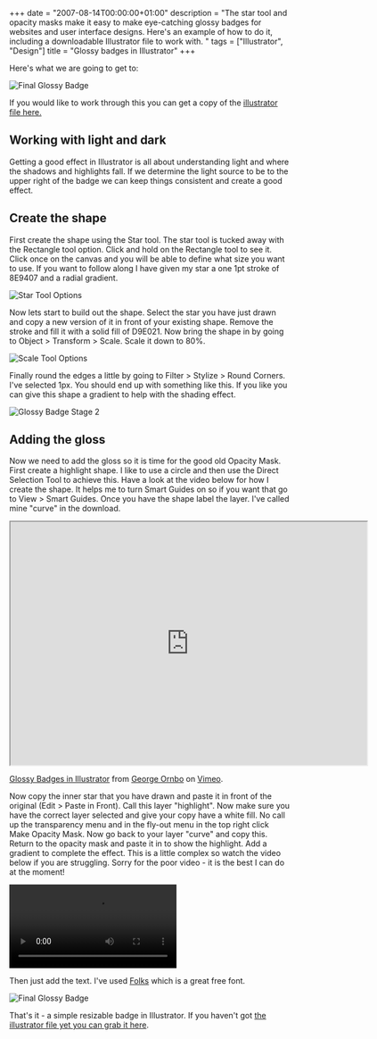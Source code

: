 +++
date = "2007-08-14T00:00:00+01:00"
description = "The star tool and opacity masks make it easy to make eye-catching glossy badges for websites and user interface designs. Here's an example of how to do it, including a downloadable Illustrator file to work with. "
tags = ["Illustrator", "Design"]
title = "Glossy badges in Illustrator"
+++

Here's what we are going to get to:

![Final Glossy Badge][1]

If you would like to work through this you can get a copy of the [illustrator
file here.][2]

## Working with light and dark

Getting a good effect in Illustrator is all about understanding light and where
the shadows and highlights fall. If we determine the light source to be to the
upper right of the badge we can keep things consistent and create a good effect.

## Create the shape

First create the shape using the Star tool. The star tool is tucked away with
the Rectangle tool option. Click and hold on the Rectangle tool to see it. Click
once on the canvas and you will be able to define what size you want to use. If
you want to follow along I have given my star a one 1pt stroke of 8E9407 and a
radial gradient.

![Star Tool Options][3]

Now lets start to build out the shape. Select the star you have just drawn and
copy a new version of it in front of your existing shape. Remove the stroke and
fill it with a solid fill of D9E021. Now bring the shape in by going to Object >
Transform > Scale. Scale it down to 80%.

![Scale Tool Options][4]

Finally round the edges a little by going to Filter > Stylize > Round Corners.
I've selected 1px. You should end up with something like this. If you like you
can give this shape a gradient to help with the shading effect.

![Glossy Badge Stage 2][5]

## Adding the gloss

Now we need to add the gloss so it is time for the good old Opacity Mask. First
create a highlight shape. I like to use a circle and then use the Direct
Selection Tool to achieve this. Have a look at the video below for how I create
the shape. It helps me to turn Smart Guides on so if you want that go to View >
Smart Guides. Once you have the shape label the layer. I've called mine "curve"
in the download.

<iframe src="https://player.vimeo.com/video/32934091?title=0&amp;byline=0&amp;portrait=0" width="640" height="436" allowFullScreen></iframe>

<a href="https://vimeo.com/32934091">Glossy Badges in Illustrator</a> from
<a href="https://vimeo.com/shapeshed">George Ornbo</a> on
<a href="https://vimeo.com">Vimeo</a>.

Now copy the inner star that you have drawn and paste it in front of the
original (Edit > Paste in Front). Call this layer "highlight". Now make sure you
have the correct layer selected and give your copy have a white fill. No call up
the transparency menu and in the fly-out menu in the top right click Make
Opacity Mask. Now go back to your layer "curve" and copy this. Return to the
opacity mask and paste it in to show the highlight. Add a gradient to complete
the effect. This is a little complex so watch the video below if you are
struggling. Sorry for the poor video - it is the best I can do at the moment!

<video controls>
  <source src="http://cdn.shapeshed.com/movies/mp4/opacity_mask.mp4" type='video/mp4; codecs="avc1.42E01E, mp4a.40.2"' />
  <source src="http://cdn.shapeshed.com/movies/ogv/opacity_mask.ogv" type='video/ogg; codecs="theora, vorbis"' />
  To view this video you need the latest version of <a href="http://www.apple.com/safari/">Safari</a>, <a href="http://www.mozilla.com/firefox/">Firefox</a> or <a href="http://www.google.com/chrome">Chrome</a>. Alterantively download the videos and watch them offline. <a href="/movies/mp4/opacity_mask.mp4">Windows / Mac (mp4)</a>, <a href="/movies/ogv/opacity_mask.ogv">Linux (ogv)</a>
</video>

Then just add the text. I've used [Folks][6] which is a great free font.

![Final Glossy Badge][1]

That's it - a simple resizable badge in Illustrator. If you haven't got [the
illustrator file yet you can grab it here][2].

[1]: /images/articles/glossy_badge_final.webp
[2]: http://cdn.shapeshed.com/downloads/glossy_badge.ai
[3]: /images/articles/star_tool_options.webp
[4]: /images/articles/scale_options.webp
[5]: /images/articles/glossy_button_stage_2.webp
[6]: http://www.dafont.com/folks.font
